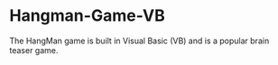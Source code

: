 # Hangman-Game-VB
The HangMan game is built in Visual Basic (VB) and is a popular brain teaser game.
